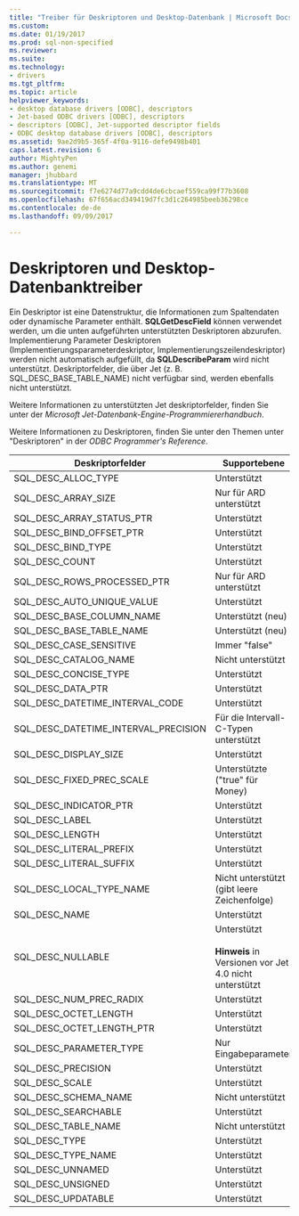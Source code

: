 ```yaml
---
title: "Treiber für Deskriptoren und Desktop-Datenbank | Microsoft Docs"
ms.custom: 
ms.date: 01/19/2017
ms.prod: sql-non-specified
ms.reviewer: 
ms.suite: 
ms.technology:
- drivers
ms.tgt_pltfrm: 
ms.topic: article
helpviewer_keywords:
- desktop database drivers [ODBC], descriptors
- Jet-based ODBC drivers [ODBC], descriptors
- descriptors [ODBC], Jet-supported descriptor fields
- ODBC desktop database drivers [ODBC], descriptors
ms.assetid: 9ae2d9b5-365f-4f0a-9116-defe9498b401
caps.latest.revision: 6
author: MightyPen
ms.author: genemi
manager: jhubbard
ms.translationtype: MT
ms.sourcegitcommit: f7e6274d77a9cdd4de6cbcaef559ca99f77b3608
ms.openlocfilehash: 67f656acd349419d7fc3d1c264985beeb36298ce
ms.contentlocale: de-de
ms.lasthandoff: 09/09/2017

---
```

# <a name="descriptors-and-desktop-database-drivers"></a>Deskriptoren und Desktop-Datenbanktreiber
Ein Deskriptor ist eine Datenstruktur, die Informationen zum Spaltendaten oder dynamische Parameter enthält. **SQLGetDescField** können verwendet werden, um die unten aufgeführten unterstützten Deskriptoren abzurufen. Implementierung Parameter Deskriptoren (Implementierungsparameterdeskriptor, Implementierungszeilendeskriptor) werden nicht automatisch aufgefüllt, da **SQLDescribeParam** wird nicht unterstützt. Deskriptorfelder, die über Jet (z. B. SQL_DESC_BASE_TABLE_NAME) nicht verfügbar sind, werden ebenfalls nicht unterstützt.  
  
 Weitere Informationen zu unterstützten Jet deskriptorfelder, finden Sie unter der *Microsoft Jet-Datenbank-Engine-Programmiererhandbuch*.  
  
 Weitere Informationen zu Deskriptoren, finden Sie unter den Themen unter "Deskriptoren" in der *ODBC Programmer's Reference*.  
  
|Deskriptorfelder|Supportebene|  
|-----------------------|-------------------|  
|SQL_DESC_ALLOC_TYPE|Unterstützt|  
|SQL_DESC_ARRAY_SIZE|Nur für ARD unterstützt|  
|SQL_DESC_ARRAY_STATUS_PTR|Unterstützt|  
|SQL_DESC_BIND_OFFSET_PTR|Unterstützt|  
|SQL_DESC_BIND_TYPE|Unterstützt|  
|SQL_DESC_COUNT|Unterstützt|  
|SQL_DESC_ROWS_PROCESSED_PTR|Nur für ARD unterstützt|  
|SQL_DESC_AUTO_UNIQUE_VALUE|Unterstützt|  
|SQL_DESC_BASE_COLUMN_NAME|Unterstützt (neu)|  
|SQL_DESC_BASE_TABLE_NAME|Unterstützt (neu)|  
|SQL_DESC_CASE_SENSITIVE|Immer "false"|  
|SQL_DESC_CATALOG_NAME|Nicht unterstützt|  
|SQL_DESC_CONCISE_TYPE|Unterstützt|  
|SQL_DESC_DATA_PTR|Unterstützt|  
|SQL_DESC_DATETIME_INTERVAL_CODE|Unterstützt|  
|SQL_DESC_DATETIME_INTERVAL_PRECISION|Für die Intervall-C-Typen unterstützt|  
|SQL_DESC_DISPLAY_SIZE|Unterstützt|  
|SQL_DESC_FIXED_PREC_SCALE|Unterstützte ("true" für Money)|  
|SQL_DESC_INDICATOR_PTR|Unterstützt|  
|SQL_DESC_LABEL|Unterstützt|  
|SQL_DESC_LENGTH|Unterstützt|  
|SQL_DESC_LITERAL_PREFIX|Unterstützt|  
|SQL_DESC_LITERAL_SUFFIX|Unterstützt|  
|SQL_DESC_LOCAL_TYPE_NAME|Nicht unterstützt (gibt leere Zeichenfolge)|  
|SQL_DESC_NAME|Unterstützt|  
|SQL_DESC_NULLABLE|Unterstützt<br /><br /> **Hinweis** in Versionen vor Jet 4.0 nicht unterstützt|  
|SQL_DESC_NUM_PREC_RADIX|Unterstützt|  
|SQL_DESC_OCTET_LENGTH|Unterstützt|  
|SQL_DESC_OCTET_LENGTH_PTR|Unterstützt|  
|SQL_DESC_PARAMETER_TYPE|Nur Eingabeparameter|  
|SQL_DESC_PRECISION|Unterstützt|  
|SQL_DESC_SCALE|Unterstützt|  
|SQL_DESC_SCHEMA_NAME|Nicht unterstützt|  
|SQL_DESC_SEARCHABLE|Unterstützt|  
|SQL_DESC_TABLE_NAME|Nicht unterstützt|  
|SQL_DESC_TYPE|Unterstützt|  
|SQL_DESC_TYPE_NAME|Unterstützt|  
|SQL_DESC_UNNAMED|Unterstützt|  
|SQL_DESC_UNSIGNED|Unterstützt|  
|SQL_DESC_UPDATABLE|Unterstützt|
